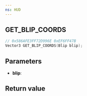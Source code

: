 ```yaml
---
ns: HUD
---
```

## GET_BLIP_COORDS

```c
// 0x586AFE3FF72D996E 0xEF6FF47B
Vector3 GET_BLIP_COORDS(Blip blip);
```


## Parameters
* **blip**: 

## Return value
